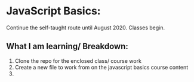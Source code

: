 # JavaScript Basics:
Continue the self-taught route until August 2020. Classes begin.

## What I am learning/ Breakdown:
1. Clone the repo for the enclosed class/ course work
2. Create a new file to work from on the javascript basics course content
3. 
